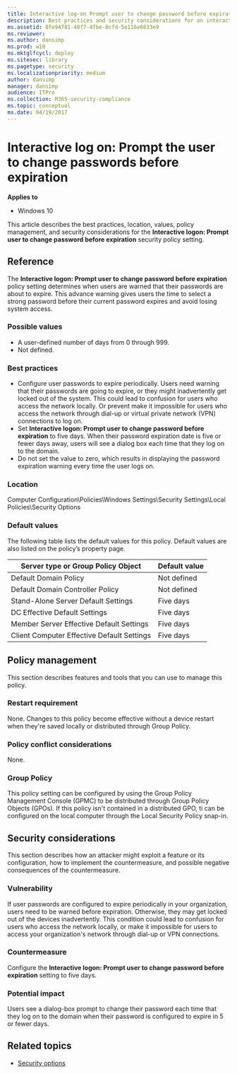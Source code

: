 ```yaml
---
title: Interactive log-on Prompt user to change password before expiration (Windows 10)
description: Best practices and security considerations for an interactive log-on prompt for users to change passwords before expiration.
ms.assetid: 8fe94781-40f7-4fbe-8cfd-5e116e6833e9
ms.reviewer: 
ms.author: dansimp
ms.prod: w10
ms.mktglfcycl: deploy
ms.sitesec: library
ms.pagetype: security
ms.localizationpriority: medium
author: dansimp
manager: dansimp
audience: ITPro
ms.collection: M365-security-compliance
ms.topic: conceptual
ms.date: 04/19/2017
---
```


# Interactive log on: Prompt the user to change passwords before expiration

**Applies to**
-   Windows 10

This article describes the best practices, location, values, policy management, and security considerations for the **Interactive logon: Prompt user to change password before expiration** security policy setting.

## Reference

The **Interactive logon: Prompt user to change password before expiration** policy setting determines when users are warned that their passwords are about to expire. This advance warning gives users the time to select a strong password before their current password expires and avoid losing system access.

### Possible values

-   A user-defined number of days from 0 through 999.
-   Not defined.

### Best practices

-  Configure user passwords to expire periodically. Users need warning that their passwords are going to expire, or they might inadvertently get locked out of the system. This could lead to confusion for users who access the network locally. Or prevent  make it impossible for users who access the network through dial-up or virtual private network (VPN) connections to log on.
-  Set **Interactive logon: Prompt user to change password before expiration** to five days. When their password expiration date is five or fewer days away, users will see a dialog box each time that they log on to the domain.
-  Do not set the value to zero, which results in displaying the password expiration warning every time the user logs on.

### Location

Computer Configuration\\Policies\\Windows Settings\\Security Settings\\Local Policies\\Security Options

### Default values

The following table lists the default values for this policy. Default values are also listed on the policy’s property page.

| Server type or Group Policy Object | Default value |
| - | - |
| Default Domain Policy| Not defined| 
| Default Domain Controller Policy | Not defined| 
| Stand-Alone Server Default Settings | Five days|
| DC Effective Default Settings | Five days | 
| Member Server Effective Default Settings| Five days |
| Client Computer Effective Default Settings | Five days| 
 
## Policy management

This section describes features and tools that you can use to manage this policy.

### Restart requirement

None. Changes to this policy become effective without a device restart when they're saved locally or distributed through Group Policy.

### Policy conflict considerations

None.

### Group Policy

This policy setting can be configured by using the Group Policy Management Console (GPMC) to be distributed through Group Policy Objects (GPOs). If this policy isn't contained in a distributed GPO, ti can be configured on the local computer through the Local Security Policy snap-in.

## Security considerations

This section describes how an attacker might exploit a feature or its configuration, how to implement the countermeasure, and possible negative consequences of the countermeasure.

### Vulnerability

If user passwords are configured to expire periodically in your organization, users need to be warned before expiration. Otherwise, they may get locked out of the devices inadvertently. This condition could lead to confusion for users who access the network locally, or make it impossible for users to access your organization's network through dial-up or VPN connections.

### Countermeasure

Configure the **Interactive logon: Prompt user to change password before expiration** setting to five days.

### Potential impact

Users see a dialog-box prompt to change their password each time that they log on to the domain when their password is configured to expire in 5 or fewer days.

## Related topics

- [Security options](security-options.md)
